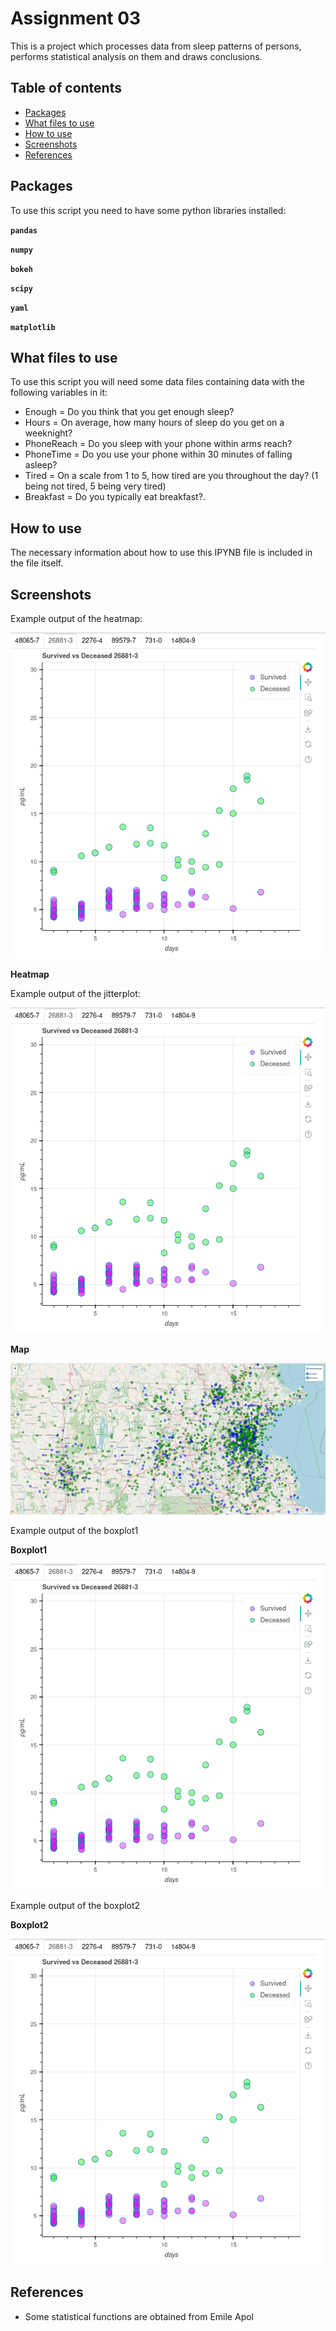 # Assignment 03
This is a project which processes data from sleep patterns of persons, performs statistical analysis on them and draws conclusions.

## Table of contents
- [Packages](#packages)
- [What files to use](#what-files-to-use)
- [How to use](#how-to-use)
- [Screenshots](#screenshots)
- [References](#references)

## Packages
 To use this script you need to have some python libraries installed:

 **```pandas```**
 
 **```numpy```**
 
 **```bokeh```**
 
 **```scipy```** 
 
 **```yaml```** 
 
 **```matplotlib```** 
 

## What files to use
To use this script you will need some data files containing data with the following variables in it:

- Enough = Do you think that you get enough sleep?
- Hours = On average, how many hours of sleep do you get on a weeknight?
- PhoneReach = Do you sleep with your phone within arms reach?
- PhoneTime = Do you use your phone within 30 minutes of falling asleep?
- Tired = On a scale from 1 to 5, how tired are you throughout the day? (1 being not tired, 5 being very tired)
- Breakfast = Do you typically eat breakfast?.


## How to use
The necessary information about how to use this IPYNB file is included in the file itself.

## Screenshots

Example output of the heatmap:

![Plot](https://raw.githubusercontent.com/josvandam0/Assignment2-Programming-II/main/example%20plot.png)

**Heatmap**

Example output of the jitterplot:

![Plot](https://raw.githubusercontent.com/josvandam0/Assignment2-Programming-II/main/example%20plot.png)

**Map**

![Plot](https://raw.githubusercontent.com/josvandam0/Assignment2-Programming-II/main/example%20map.png)

Example output of the boxplot1

**Boxplot1**

![Plot](https://raw.githubusercontent.com/josvandam0/Assignment2-Programming-II/main/example%20plot.png)

Example output of the boxplot2

**Boxplot2**

![Plot](https://raw.githubusercontent.com/josvandam0/Assignment2-Programming-II/main/example%20plot.png)

## References
- Some statistical functions are obtained from Emile Apol

